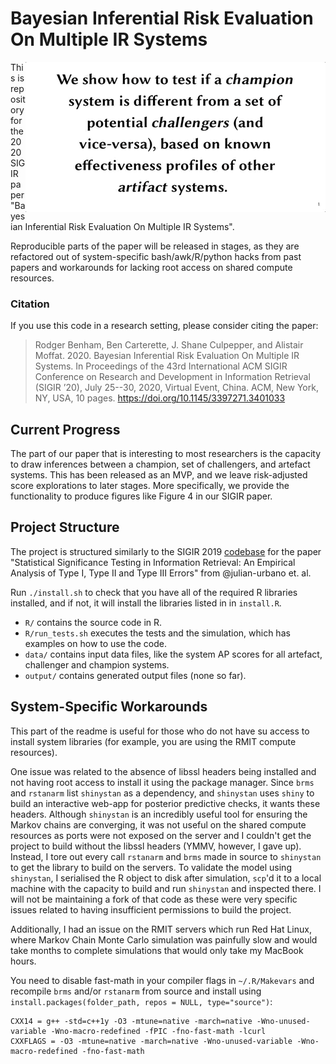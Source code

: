 # Bayesian Inferential Risk Evaluation On Multiple IR Systems

<img align="right" src="images/twitter-poster.gif" 
     alt="Animated Twitter Poster Containing Slides from Research Paper"/>

This is repository for the 2020 SIGIR paper "Bayesian Inferential
Risk Evaluation On Multiple IR Systems".

Reproducible parts of the paper will be released in stages, as they are 
refactored out of system-specific bash/awk/R/python hacks from past papers
and workarounds for lacking root access on shared compute resources.

### Citation

If you use this code in a research setting, please consider citing the paper:

> Rodger Benham, Ben Carterette, J. Shane Culpepper, and Alistair Moffat. 2020.
Bayesian Inferential Risk Evaluation On Multiple IR Systems. In Proceedings of
the 43rd International ACM SIGIR Conference on Research and Development in
Information Retrieval (SIGIR ’20), July 25--30, 2020, Virtual Event, China. ACM,
New York, NY, USA, 10 pages. https://doi.org/10.1145/3397271.3401033

## Current Progress

The part of our paper that is interesting to most researchers is the capacity
to draw inferences between a champion, set of challengers, and artefact systems.
This has been released as an MVP, and we leave risk-adjusted score explorations 
to later stages.
More specifically, we provide the functionality to produce figures like Figure 
4 in our SIGIR paper.

## Project Structure

The project is structured similarly to the SIGIR 2019 [codebase](https://github.com/julian-urbano/sigir2019-statistical) 
for the paper "Statistical Significance Testing in Information Retrieval: 
An Empirical Analysis of Type I, Type II and Type III Errors" from @julian-urbano et. al.

Run `./install.sh` to check that you have all of the required R libraries installed,
and if not, it will install the libraries listed in in `install.R`.

* `R/` contains the source code in R.
* `R/run_tests.sh` executes the tests and the simulation, which has examples on how to use the code.
* `data/` contains input data files, like the system AP scores for all artefact, challenger and champion systems.
* `output/` contains generated output files (none so far).

## System-Specific Workarounds

This part of the readme is useful for those who do not have su access to 
install system libraries (for example, you are using the RMIT compute resources).

One issue was related to the absence of libssl headers being installed 
and not having root access to install it using the package manager. 
Since `brms` and `rstanarm` list `shinystan` as a dependency, and `shinystan`
uses `shiny` to build an interactive web-app for posterior predictive checks,
it wants these headers.
Although `shinystan` is an incredibly useful tool for ensuring the Markov chains
are converging, it was not useful on the shared compute resources as ports were 
not exposed on the server and I couldn't get the project to build without the
libssl headers (YMMV, however, I gave up). 
Instead, I tore out every call `rstanarm` and `brms` made in source to `shinystan`
to get the library to build on the servers.
To validate the model using `shinystan`, I serialised the R object to disk after
simulation, `scp`'d it to a local machine with the capacity to build and 
run `shinystan` and inspected there.
I will not be maintaining a fork of that code as these were very specific issues
related to having insufficient permissions to build the project.

Additionally, I had an issue on the RMIT servers which run Red Hat Linux, 
where Markov Chain Monte Carlo simulation was painfully slow and would take months to
complete simulations that would only take my MacBook hours.

You need to disable fast-math in your compiler flags in `~/.R/Makevars` and recompile
`brms` and/or `rstanarm` from source and install using `install.packages(folder_path, repos = NULL, type="source")`: 

```
CXX14 = g++ -std=c++1y -O3 -mtune=native -march=native -Wno-unused-variable -Wno-macro-redefined -fPIC -fno-fast-math -lcurl
CXXFLAGS = -O3 -mtune=native -march=native -Wno-unused-variable -Wno-macro-redefined -fno-fast-math
```
